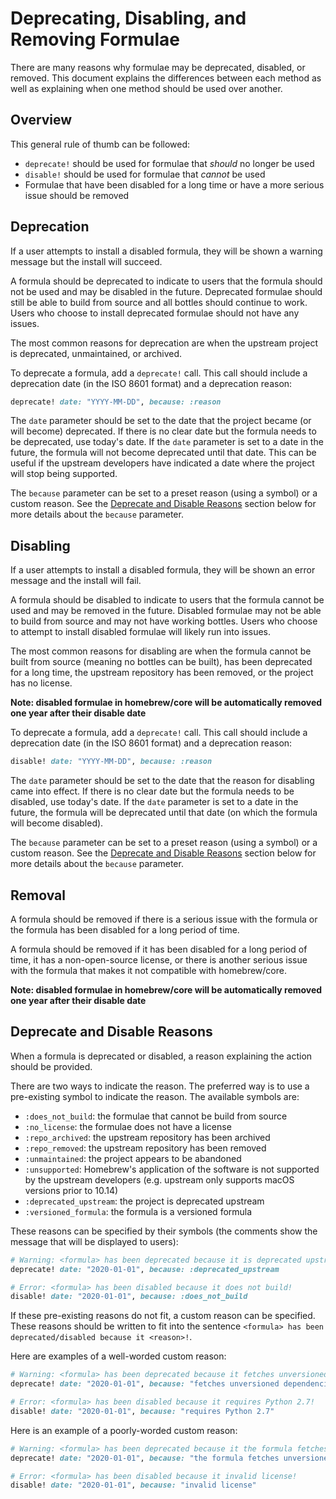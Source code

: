 # Deprecating, Disabling, and Removing Formulae

There are many reasons why formulae may be deprecated, disabled, or removed. This document explains the differences between each method as well as explaining when one method should be used over another.

## Overview

This general rule of thumb can be followed:

- `deprecate!` should be used for formulae that _should_ no longer be used
- `disable!` should be used for formulae that _cannot_ be used
- Formulae that have been disabled for a long time or have a more serious issue should be removed

## Deprecation

If a user attempts to install a disabled formula, they will be shown a warning message but the install will succeed.

A formula should be deprecated to indicate to users that the formula should not be used and may be disabled in the future. Deprecated formulae should still be able to build from source and all bottles should continue to work. Users who choose to install deprecated formulae should not have any issues.

The most common reasons for deprecation are when the upstream project is deprecated, unmaintained, or archived.

To deprecate a formula, add a `deprecate!` call. This call should include a deprecation date (in the ISO 8601 format) and a deprecation reason:

```ruby
deprecate! date: "YYYY-MM-DD", because: :reason
```

The `date` parameter should be set to the date that the project became (or will become) deprecated. If there is no clear date but the formula needs to be deprecated, use today's date. If the `date` parameter is set to a date in the future, the formula will not become deprecated until that date. This can be useful if the upstream developers have indicated a date where the project will stop being supported.

The `because` parameter can be set to a preset reason (using a symbol) or a custom reason. See the [Deprecate and Disable Reasons](#deprecate-and-disable-reasons) section below for more details about the `because` parameter.

## Disabling

If a user attempts to install a disabled formula, they will be shown an error message and the install will fail.

A formula should be disabled to indicate to users that the formula cannot be used and may be removed in the future. Disabled formulae may not be able to build from source and may not have working bottles. Users who choose to attempt to install disabled formulae will likely run into issues.

The most common reasons for disabling are when the formula cannot be built from source (meaning no bottles can be built), has been deprecated for a long time, the upstream repository has been removed, or the project has no license.

**Note: disabled formulae in homebrew/core will be automatically removed one year after their disable date**

To deprecate a formula, add a `deprecate!` call. This call should include a deprecation date (in the ISO 8601 format) and a deprecation reason:

```ruby
disable! date: "YYYY-MM-DD", because: :reason
```

The `date` parameter should be set to the date that the reason for disabling came into effect. If there is no clear date but the formula needs to be disabled, use today's date. If the `date` parameter is set to a date in the future, the formula will be deprecated until that date (on which the formula will become disabled).

The `because` parameter can be set to a preset reason (using a symbol) or a custom reason. See the [Deprecate and Disable Reasons](#deprecate-and-disable-reasons) section below for more details about the `because` parameter.

## Removal

A formula should be removed if there is a serious issue with the formula or the formula has been disabled for a long period of time.

A formula should be removed if it has been disabled for a long period of time, it has a non-open-source license, or there is another serious issue with the formula that makes it not compatible with homebrew/core.

**Note: disabled formulae in homebrew/core will be automatically removed one year after their disable date**

## Deprecate and Disable Reasons

When a formula is deprecated or disabled, a reason explaining the action should be provided.

There are two ways to indicate the reason. The preferred way is to use a pre-existing symbol to indicate the reason. The available symbols are:

- `:does_not_build`: the formulae that cannot be build from source
- `:no_license`: the formulae does not have a license
- `:repo_archived`: the upstream repository has been archived
- `:repo_removed`: the upstream repository has been removed
- `:unmaintained`: the project appears to be abandoned
- `:unsupported`: Homebrew's application of the software is not supported by the upstream developers (e.g. upstream only supports macOS versions prior to 10.14)
- `:deprecated_upstream`: the project is deprecated upstream
- `:versioned_formula`: the formula is a versioned formula

These reasons can be specified by their symbols (the comments show the message that will be displayed to users):

```ruby
# Warning: <formula> has been deprecated because it is deprecated upstream!
deprecate! date: "2020-01-01", because: :deprecated_upstream
```

```ruby
# Error: <formula> has been disabled because it does not build!
disable! date: "2020-01-01", because: :does_not_build
```

If these pre-existing reasons do not fit, a custom reason can be specified. These reasons should be written to fit into the sentence `<formula> has been deprecated/disabled because it <reason>!`.

Here are examples of a well-worded custom reason:

```ruby
# Warning: <formula> has been deprecated because it fetches unversioned dependencies at runtime!
deprecate! date: "2020-01-01", because: "fetches unversioned dependencies at runtime"
```

```ruby
# Error: <formula> has been disabled because it requires Python 2.7!
disable! date: "2020-01-01", because: "requires Python 2.7"
```

Here is an example of a poorly-worded custom reason:

```ruby
# Warning: <formula> has been deprecated because it the formula fetches unversioned dependencies at runtime!
deprecate! date: "2020-01-01", because: "the formula fetches unversioned dependencies at runtime"
```

```ruby
# Error: <formula> has been disabled because it invalid license!
disable! date: "2020-01-01", because: "invalid license"
```

